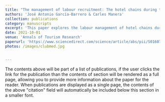 ```yaml
---
title: "The management of labour recruitment: The hotel chains during the Spanish tourism boom, 1959-1973"
authors: 'José Antonio García-Barrero & Carles Manera'
collection: publications
category: manuscripts
excerpt: 'This paper explores the labour management of hotel chains during the Spanish tourism boom, a period characterized by high labour shortages. Focusing on the behaviour of three prominent emerging hotel chains in the Balearic Islands, we adopt a micro-comparative approach to examine their payrolls. Our findings suggest that the economic and geographical characteristics of the areas where they operated were crucial to their decisions. Firms located in populated areas developed channels of seasonal labour that supplied migrant workers through chain migration and kinship links. Conversely, firms in areas of intense landscape transformation pursued recruitment at origin in specific towns on mainland Spain or in foreign countries. This strategy played a key role in the development of new international tourism destinations.'
date: 2021-10-01
venue: 'Annals of Tourism Research'
paperurl: 'https://www.sciencedirect.com/science/article/abs/pii/S0160738320302309'
photos: /images/clubmed.jpg


---
```


The contents above will be part of a list of publications, if the user clicks the link for the publication than the contents of section will be rendered as a full page, allowing you to provide more information about the paper for the reader. When publications are displayed as a single page, the contents of the above "citation" field will automatically be included below this section in a smaller font.
